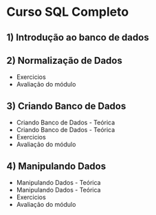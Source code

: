 # Curso SQL Completo

## 1) Introdução ao banco de dados

## 2) Normalização de Dados
- Exercicios
- Avaliação do módulo

## 3) Criando Banco de Dados
- Criando Banco de Dados - Teórica
- Criando Banco de Dados - Teórica
- Exercicios
- Avaliação do módulo

## 4) Manipulando Dados
- Manipulando Dados - Teórica
- Manipulando Dados - Teórica
- Exercicios
- Avaliação do módulo
